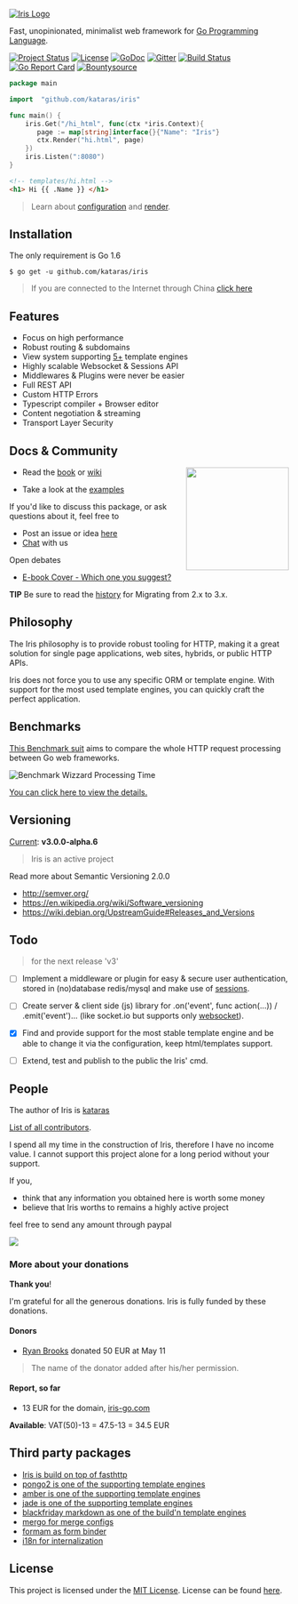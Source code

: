 [![Iris Logo](https://raw.githubusercontent.com/kataras/iris/gh-pages/assets/iris_full_logo_2.png)](http://iris-go.com)

Fast, unopinionated, minimalist web framework for [Go Programming Language](https://github.com/golang/go).

[![Project Status](https://img.shields.io/badge/version-3.0.0_alpha6-blue.svg?style=float-square)](HISTORY.md)
[![License](https://img.shields.io/badge/license-MIT-blue.svg?style=flat-square)](LICENSE)
[![GoDoc](https://godoc.org/github.com/kataras/iris?status.svg)](https://godoc.org/github.com/kataras/iris)
[![Gitter](https://badges.gitter.im/Join%20Chat.svg)](https://gitter.im/kataras/iris?utm_source=badge&utm_medium=badge&utm_campaign=pr-badge)
[![Build Status](https://travis-ci.org/kataras/iris.svg?branch=master&style=flat-square)](https://travis-ci.org/kataras/iris)
[![Go Report Card](https://goreportcard.com/badge/github.com/kataras/iris)](https://goreportcard.com/report/github.com/kataras/iris)
[![Bountysource](https://img.shields.io/bountysource/team/iris-go/activity.svg?maxAge=2592000?style=flat-square)](https://www.bountysource.com/teams/iris-go)


```go
package main

import  "github.com/kataras/iris"

func main() {
	iris.Get("/hi_html", func(ctx *iris.Context){
	   page := map[string]interface{}{"Name": "Iris"}
	   ctx.Render("hi.html", page)
	})
	iris.Listen(":8080")
}
```

```html
<!-- templates/hi.html -->
<h1> Hi {{ .Name }} </h1>
```



> Learn about [configuration](https://kataras.gitbooks.io/iris/content/configuration.html) and [render](https://kataras.gitbooks.io/iris/content/render.html).



Installation
------------
 The only requirement is Go 1.6

`$ go get -u github.com/kataras/iris`

 >If you are connected to the Internet through China [click here](https://kataras.gitbooks.io/iris/content/install.html)

Features
------------
- Focus on high performance
- Robust routing & subdomains
- View system supporting [5+](https://kataras.gitbooks.io/iris/content/render_templates.html) template engines
- Highly scalable Websocket & Sessions API
- Middlewares & Plugins were never be easier
- Full REST API
- Custom HTTP Errors
- Typescript compiler + Browser editor
- Content negotiation & streaming
- Transport Layer Security

Docs & Community
------------
<a href="https://www.gitbook.com/book/kataras/iris/details"><img align="right" width="185" src="https://raw.githubusercontent.com/kataras/iris/gh-pages/assets/book/cover_1.png"></a>

- Read the [book](https://www.gitbook.com/book/kataras/iris/details) or [wiki](https://github.com/kataras/iris/wiki)

- Take a look at the [examples](https://github.com/iris-contrib/examples)




If you'd like to discuss this package, or ask questions about it, feel free to

* Post an issue or  idea [here](https://github.com/kataras/iris/issues)
* [Chat]( https://gitter.im/kataras/iris) with us

Open debates

 - [E-book Cover - Which one you suggest?](https://github.com/kataras/iris/issues/67)

**TIP** Be sure to read the [history](HISTORY.md) for Migrating from 2.x to 3.x.


Philosophy
------------

The Iris philosophy is to provide robust tooling for HTTP, making it a great solution for single page applications, web sites, hybrids, or public HTTP APIs.

Iris does not force you to use any specific ORM or template engine. With support for the most used template engines, you can quickly craft the perfect application.

Benchmarks
------------

[This Benchmark suit]((https://github.com/smallnest/go-web-framework-benchmark)) aims to compare the whole HTTP request processing between Go web frameworks.

![Benchmark Wizzard Processing Time](http://kataras.github.io/iris/assets/benchmark_11_05_2016_different_processing_time.png)

[You can click here to view the details.](https://github.com/smallnest/go-web-framework-benchmark)

Versioning
------------

[Current](HISTORY.md): **v3.0.0-alpha.6**
>  Iris is an active project


Read more about Semantic Versioning 2.0.0

 - http://semver.org/
 - https://en.wikipedia.org/wiki/Software_versioning
 - https://wiki.debian.org/UpstreamGuide#Releases_and_Versions


Todo
------------
> for the next release 'v3'

- [ ] Implement a middleware or plugin for easy & secure user authentication, stored in (no)database redis/mysql and make use of [sessions](https://github.com/kataras/iris/tree/master/sessions).
- [ ] Create server & client side (js) library for .on('event', func action(...)) / .emit('event')... (like socket.io but supports only [websocket](https://github.com/kataras/iris/tree/master/websocket)).
- [x] Find and provide support for the most stable template engine and be able to change it via the configuration, keep html/templates  support.
- [ ] Extend, test and publish to the public the Iris' cmd.


People
------------
The author of Iris is [kataras](https://twitter.com/MakisMaropoulos)

[List of all contributors](https://github.com/kataras/iris/graphs/contributors).


I spend all my time in the construction of Iris, therefore I have no income value.
I cannot support this project alone for a long period without your support.

If you,

- think that any information you obtained here is worth some money
- believe that Iris worths to remains a highly active project

feel free to send any amount through paypal

[![](https://www.paypalobjects.com/en_US/i/btn/btn_donateCC_LG.gif)](https://www.paypal.com/cgi-bin/webscr?cmd=_donations&business=makis%40ideopod%2ecom&lc=GR&item_name=Iris%20web%20framework&item_number=iriswebframeworkdonationid2016&amount=2%2e00&currency_code=EUR&bn=PP%2dDonationsBF%3abtn_donateCC_LG%2egif%3aNonHosted)


### More about your donations

**Thank you**!

I'm  grateful for all the generous donations. Iris is fully funded by these donations.

#### Donors

- [Ryan Brooks](https://github.com/ryanbyyc) donated 50 EUR at May 11

> The name of the donator added after his/her permission.

#### Report, so far

- 13 EUR for the domain, [iris-go.com](https://iris-go.com)


**Available**: VAT(50)-13 = 47.5-13 = 34.5 EUR




Third party packages
------------

- [Iris is build on top of fasthttp](https://github.com/valyala/fasthttp)
- [pongo2 is one of the supporting template engines](https://github.com/flosch/pongo2)
- [amber is one of the supporting template engines](https://github.com/eknkc/amber)
- [jade is one of the supporting template engines](https://github.com/Joker/jade)
- [blackfriday markdown as one of the build'n template engines](https://github.com/russross/blackfriday)
- [mergo for merge configs](https://github.com/imdario/mergo)
- [formam as form binder](https://github.com/monoculum/formam)
- [i18n for internalization](https://github.com/Unknwon/i18n)

License
------------

This project is licensed under the [MIT License](https://opensource.org/licenses/MIT).
License can be found [here](https://github.com/kataras/iris/blob/master/LICENSE).
